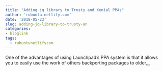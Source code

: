 ```yaml
---
title: "Adding jq library to Trusty and Xenial PPAs"
author: 'rubuntu.netlify.com'
date: '2018-05-23'
slug: adding-jq-library-to-trusty-an
categories:
- bloglink
tags:
  - rubuntunetlifycom
---
```


One of the advantages of using Launchpad’s PPA system is that it allows you to easily use the work of others backporting packages to older[... <i class="fas fa-external-link-alt"></i>](http://rubuntu.netlify.com/post/2018-05-23-adding-jq-trusty-xenial/)

